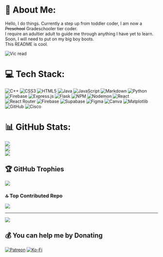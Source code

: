 # 💫 About Me:
Hello, I do things. Currently a step up from toddler coder, I am now a ~~Preschool~~ Gradeschooler tier coder.  
I require an adultier adult to guide me through anything I have yet to learn.   
Soon, I will need to put on my big boy boots.      
This README is cool.    

![Vic read](https://www.novelupdatesforum.com/attachments/screenshot_20180308-085239-jpg.40270/)

# 💻 Tech Stack:
![C++](https://img.shields.io/badge/c++-%2300599C.svg?style=flat&logo=c%2B%2B&logoColor=white) ![CSS3](https://img.shields.io/badge/css3-%231572B6.svg?style=flat&logo=css3&logoColor=white) ![HTML5](https://img.shields.io/badge/html5-%23E34F26.svg?style=flat&logo=html5&logoColor=white) ![Java](https://img.shields.io/badge/java-%23ED8B00.svg?style=flat&logo=openjdk&logoColor=white) ![JavaScript](https://img.shields.io/badge/javascript-%23323330.svg?style=flat&logo=javascript&logoColor=%23F7DF1E) ![Markdown](https://img.shields.io/badge/markdown-%23000000.svg?style=flat&logo=markdown&logoColor=white) ![Python](https://img.shields.io/badge/python-3670A0?style=flat&logo=python&logoColor=ffdd54) ![Firebase](https://img.shields.io/badge/firebase-%23039BE5.svg?style=flat&logo=firebase) ![Express.js](https://img.shields.io/badge/express.js-%23404d59.svg?style=flat&logo=express&logoColor=%2361DAFB) ![Flask](https://img.shields.io/badge/flask-%23000.svg?style=flat&logo=flask&logoColor=white) ![NPM](https://img.shields.io/badge/NPM-%23CB3837.svg?style=flat&logo=npm&logoColor=white) ![Nodemon](https://img.shields.io/badge/NODEMON-%23323330.svg?style=flat&logo=nodemon&logoColor=%BBDEAD) ![React](https://img.shields.io/badge/react-%2320232a.svg?style=flat&logo=react&logoColor=%2361DAFB) ![React Router](https://img.shields.io/badge/React_Router-CA4245?style=flat&logo=react-router&logoColor=white) ![Firebase](https://img.shields.io/badge/firebase-a08021?style=flat&logo=firebase&logoColor=ffcd34) ![Supabase](https://img.shields.io/badge/Supabase-3ECF8E?style=flat&logo=supabase&logoColor=white) ![Figma](https://img.shields.io/badge/figma-%23F24E1E.svg?style=flat&logo=figma&logoColor=white) ![Canva](https://img.shields.io/badge/Canva-%2300C4CC.svg?style=flat&logo=Canva&logoColor=white) ![Matplotlib](https://img.shields.io/badge/Matplotlib-%23ffffff.svg?style=flat&logo=Matplotlib&logoColor=black) ![GitHub](https://img.shields.io/badge/github-%23121011.svg?style=flat&logo=github&logoColor=white) ![Cisco](https://img.shields.io/badge/cisco-%23049fd9.svg?style=flat&logo=cisco&logoColor=black) <!-- Theme: Flat --> <!-- As Modi says: Machine Learning, Big Data, Quantum Computing... -->
# 📊 GitHub Stats:
![](https://github-readme-stats.vercel.app/api?username=lordjunn&theme=blue_navy&hide_border=false&include_all_commits=true&count_private=true)<br/>
![](https://nirzak-streak-stats.vercel.app/?user=lordjunn&theme=blue_navy&hide_border=false)<br/>
![](https://github-readme-stats.vercel.app/api/top-langs/?username=lordjunn&theme=blue_navy&hide_border=false&include_all_commits=true&count_private=true&layout=compact)
<!-- Theme: Blue Navy -->
## 🏆 GitHub Trophies
![](https://github-profile-trophy.vercel.app/?username=lordjunn&theme=gruvbox&no-frame=false&no-bg=false&margin-w=4)
<!-- Theme: Gruvbox -->
### 🔝 Top Contributed Repo
![](https://github-contributor-stats.vercel.app/api?username=lordjunn&limit=5&theme=blue_navy&combine_all_yearly_contributions=true)

---
[![](https://visitcount.itsvg.in/api?id=lordjunn&icon=0&color=0)](https://visitcount.itsvg.in)

  ## 💰 You can help me by Donating
  [![Patreon](https://img.shields.io/badge/Patreon-F96854?style=for-the-badge&logo=patreon&logoColor=white)](https://patreon.com/LordJunn) [![Ko-Fi](https://img.shields.io/badge/Ko--fi-F16061?style=for-the-badge&logo=ko-fi&logoColor=white)](https://ko-fi.com/LordJunn) 

<!-- Proudly created with GPRM ( https://gprm.itsvg.in ) -->
<!-- This was the worst trade off of all time I WANT MY NAME BACKKKK -->
